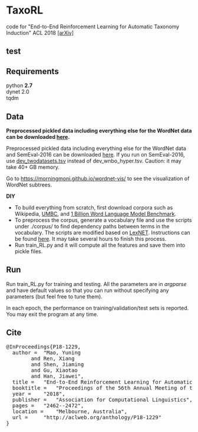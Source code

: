 # TaxoRL

code for "End-to-End Reinforcement Learning for Automatic Taxonomy Induction" ACL 2018 [[arXiv]](https://arxiv.org/abs/1805.04044)

## test

## Requirements

python **2.7**  
dynet 2.0  
tqdm  

## Data

**Preprocessed pickled data including everything else for the WordNet data can be downloaded [here](https://drive.google.com/file/d/1EXeMb69fcoQgiNORAXcg2vZPR7yBbjrY/view?usp=sharing).**

Preprocessed pickled data including everything else for the WordNet data and SemEval-2016 can be downloaded [here](https://drive.google.com/file/d/1p70QAe9yYD1kEAeDyjPvnfJKILaS2ZRl/view?usp=sharing). If you run on SemEval-2016, use [dev_twodatasets.tsv](https://drive.google.com/file/d/1n3XuwiXe3HQAl3ogDV0VI3FNe5MwOYt4/view?usp=sharing) instead of dev_wnbo_hyper.tsv.  Caution: it may take 40+ GB memory.

Go to https://morningmoni.github.io/wordnet-vis/ to see the visualization of WordNet subtrees.

**DIY** 

- To build everything from scratch, first download corpora such as Wikipedia, [UMBC](https://ebiquity.umbc.edu/resource/html/id/351/UMBC-webbase-corpus), and [1 Billion Word Language Model Benchmark](http://www.statmt.org/lm-benchmark/).
- To preprocess the corpus, generate a vocabulary file and use the scripts under ./corpus/ to find dependency paths between terms in the vocabulary. The scripts are modified based on [LexNET](https://github.com/vered1986/LexNET). Instructions can be found [here](https://github.com/vered1986/LexNET/wiki/Detailed-Guide). It may take several hours to finish this process. 
- Run train_RL.py and it will compute all the features and save them into pickle files.

## Run

Run train_RL.py for training and testing. All the parameters are in *argparse* and have default values so that you can run without specifying any parameters (but feel free to tune them).

In each epoch, the performance on training/validation/test sets is reported. You may exit the program at any time.

## Cite
<pre>
@InProceedings{P18-1229,
  author = 	"Mao, Yuning
		and Ren, Xiang
		and Shen, Jiaming
		and Gu, Xiaotao
		and Han, Jiawei",
  title = 	"End-to-End Reinforcement Learning for Automatic Taxonomy Induction",
  booktitle = 	"Proceedings of the 56th Annual Meeting of the Association for Computational Linguistics (Volume 1: Long Papers)",
  year = 	"2018",
  publisher = 	"Association for Computational Linguistics",
  pages = 	"2462--2472",
  location = 	"Melbourne, Australia",
  url = 	"http://aclweb.org/anthology/P18-1229"
}
</pre>
